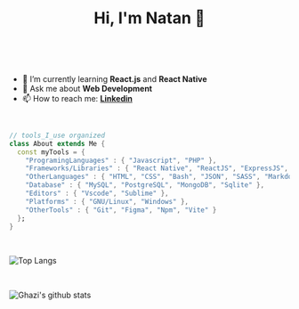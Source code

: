 <h1 align='center'> Hi, I'm Natan 👋<br><br></h1>

<br>

- 🌱 I’m currently learning **React.js** and **React Native**
- 💬 Ask me about **Web Development**
- 📫 How to reach me:
**[Linkedin](https://www.linkedin.com/in/natan-martins-dos-santos/)**

<br>

```dart
// tools_I_use organized
class About extends Me { 
  const myTools = {  
    "ProgramingLanguages" : { "Javascript", "PHP" },
    "Frameworks/Libraries" : { "React Native", "ReactJS", "ExpressJS", "NextJS" },
    "OtherLanguages" : { "HTML", "CSS", "Bash", "JSON", "SASS", "Markdown" },
    "Database" : { "MySQL", "PostgreSQL", "MongoDB", "Sqlite" },
    "Editors" : { "Vscode", "Sublime" },
    "Platforms" : { "GNU/Linux", "Windows" },
    "OtherTools" : { "Git", "Figma", "Npm", "Vite" }
  };
}
```

<br>

![Top Langs](https://github-readme-stats.vercel.app/api/top-langs/?username=natan3001&layout=compact&theme=dark&hide_border=true)

<br>

![Ghazi's github stats](https://github-readme-stats.vercel.app/api?username=natan3001&show_icons=true&hide_border=true&theme=dark)
